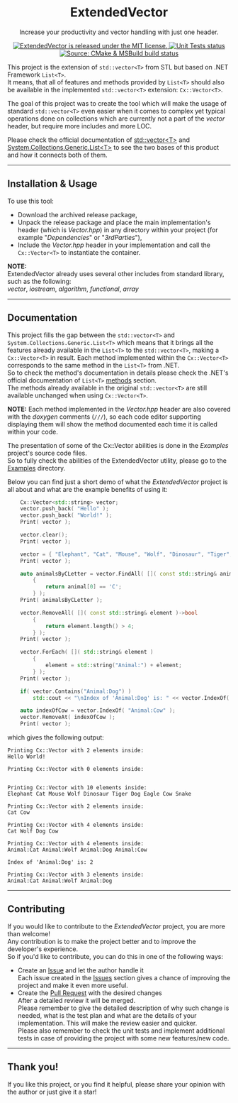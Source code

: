 <h1 align="center"> ExtendedVector </h1>
<p align="center">
    Increase your productivity and vector handling with just one header.
</p>
<p align="center">
    <a href="https://github.com/BartoszKlonowski/ExtendedVector/blob/main/LICENSE">
        <img src="https://img.shields.io/github/license/BartoszKlonowski/ExtendedVector?style=plastic" alt="ExtendedVector is released under the MIT license." />
    </a>
    <a href="https://github.com/BartoszKlonowski/ExtendedVector/actions/workflows/ExtendedVector-Tests.yml">
        <img src="https://img.shields.io/github/workflow/status/BartoszKlonowski/ExtendedVector/ExtendedVector-Tests?label=Tests&style=plastic" alt="Unit Tests status" />
    </a>
    <a href="https://github.com/BartoszKlonowski/ExtendedVector/actions/workflows/ExtendedVector-Source.yml">
        <img src="https://img.shields.io/github/workflow/status/BartoszKlonowski/ExtendedVector/ExtendedVector-Source?label=Build%3A%20CMake%20%26%20MSBuild&style=plastic" alt="Source: CMake & MSBuild build status" />
    </a>
</p>

This project is the extension of `std::vector<T>` from STL but based on .NET Framework `List<T>`.
<br/>It means, that all of features and methods provided by `List<T>` should also be available in the implemented `std::vector<T>` extension: `Cx::Vector<T>`.

The goal of this project was to create the tool which will make the usage of standard `std::vector<T>` even easier when it comes to complex yet typical operations done on collections which are currently not a part of the *vector* header, but require more includes and more LOC.

Please check the official documentation of [std::vector\<T>](https://en.cppreference.com/w/cpp/container/vector) and [System.Collections.Generic.List\<T>](https://docs.microsoft.com/en-us/dotnet/api/system.collections.generic.list-1?view=netframework-4.8) to see the two bases of this product and how it connects both of them.
  
---
  
## Installation & Usage ##

To use this tool:
* Download the archived release package,
* Unpack the release package and place the main implementation's header (which is *Vector.hpp*) in any directory within your project (for example "*Dependencies*" or "*3rdParties*"),
* Include the *Vector.hpp* header in your implementation and call the `Cx::Vector<T>` to instantiate the container.

**NOTE:**
<br/>ExtendedVector already uses several other includes from standard library, such as the following:
<br/>*vector*, *iostream*, *algorithm*, *functional*, *array*

---


## Documentation ##

This project fills the gap between the `std::vector<T>` and `System.Collections.Generic.List<T>` which means that it brings all the features already available in the `List<T>` to the `std::vector<T>`, making a `Cx::Vector<T>` in result.
Each method implemented within the `Cx::Vector<T>` corresponds to the same method in the `List<T>` from .NET.
<br/>So to check the method's documentation in details please check the .NET's official documentation of `List<T>` [methods](https://docs.microsoft.com/en-us/dotnet/api/system.collections.generic.list-1?view=netframework-4.8#methods) section.
<br/>The methods already available in the original `std::vector<T>` are still available unchanged when using `Cx::Vector<T>`.

**NOTE:** Each method implemented in the *Vector.hpp* header are also covered with the *doxygen* comments (`///`), so each code editor supporting displaying them will show the method documented each time it is called within your code.

The presentation of some of the Cx::Vector abilities is done in the *Examples* project's source code files.
<br/>So to fully check the abilities of the ExtendedVector utility, please go to the [Examples](https://github.com/BartoszKlonowski/ExtendedVector/tree/main/Examples) directory.

Below you can find just a short demo of what the *ExtendedVector* project is all about and what are the example benefits of using it:
```cpp
    Cx::Vector<std::string> vector;
    vector.push_back( "Hello" );
    vector.push_back( "World!" );
    Print( vector );

    vector.clear();
    Print( vector );

    vector = { "Elephant", "Cat", "Mouse", "Wolf", "Dinosaur", "Tiger", "Dog", "Eagle", "Cow", "Snake" };
    Print( vector );

    auto animalsByCLetter = vector.FindAll( []( const std::string& animal )->bool
        {
            return animal[0] == 'C';
        } );
    Print( animalsByCLetter );

    vector.RemoveAll( []( const std::string& element )->bool
        {
            return element.length() > 4;
        } );
    Print( vector );

    vector.ForEach( []( std::string& element )
        {
            element = std::string("Animal:") + element;
        } );
    Print( vector );

    if( vector.Contains("Animal:Dog") )
        std::cout << "\nIndex of 'Animal:Dog' is: " << vector.IndexOf( "Animal:Dog" ) << std::endl;

    auto indexOfCow = vector.IndexOf( "Animal:Cow" );
    vector.RemoveAt( indexOfCow );
    Print( vector );
```

which gives the following output:

```
Printing Cx::Vector with 2 elements inside:
Hello World!

Printing Cx::Vector with 0 elements inside:


Printing Cx::Vector with 10 elements inside:
Elephant Cat Mouse Wolf Dinosaur Tiger Dog Eagle Cow Snake

Printing Cx::Vector with 2 elements inside:
Cat Cow

Printing Cx::Vector with 4 elements inside:
Cat Wolf Dog Cow

Printing Cx::Vector with 4 elements inside:
Animal:Cat Animal:Wolf Animal:Dog Animal:Cow

Index of 'Animal:Dog' is: 2

Printing Cx::Vector with 3 elements inside:
Animal:Cat Animal:Wolf Animal:Dog
```

---

## Contributing ##

If you would like to contribute to the *ExtendedVector* project, you are more than welcome!
<br/>Any contribution is to make the project better and to improve the developer's experience.
<br/>So if you'd like to contribute, you can do this in one of the following ways:

* Create an [Issue](https://github.com/BartoszKlonowski/ExtendedVector/issues/new) and let the author handle it
<br/>Each issue created in the [Issues](https://github.com/BartoszKlonowski/ExtendedVector/issues) section gives a chance of improving the project and make it even more useful.
* Create the [Pull Request](https://github.com/BartoszKlonowski/ExtendedVector/compare) with the desired changes
<br/>After a detailed review it will be merged.
<br/>Please remember to give the detailed description of why such change is needed, what is the test plan and what are the details of your implementation. This will make the review easier and quicker.
<br/>Please also remember to check the unit tests and implement additional tests in case of providing the project with some new features/new code.

---

## Thank you! ##

If you like this project, or you find it helpful, please share your opinion with the author or just give it a star!
